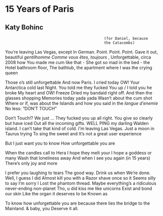 # 15 Years of Paris
## Katy Bohinc
                                                 (for Daniel, because
                                                 the Catacombs)
You’re leaving Las Vegas, except
In German. Point. Point. Point.
Gave it out, beautiful _gentilhomme_
 _Comme vous_ _êtes, toujours_ ,
Unforgettable, circa 2008 how
You made me cum like that -
She got so mad in the bed - the
Hotel bathroom floor,
The bathtub, the apartment where
I was the crying queen

Those o’s still unforgettable
And now Paris. I cried today OW!
Your Antarctica cold last
Night. You told me they fucked
You up / I told you he broke
My heart and OW! Freeze
Dried my bandaid right off.
And then the glasses shopping
Memories today yada yada
Wasn’t about the cum shot
Where or if, was about the
Islands and how you said
in the _langue d’enemie_
No less: “DON’T TOUCH”

Don’t Touch!? We just …
They fucked you up all right.
You give so clearly but have iced
Out all the incoming gifts. WELL
PING my darling Walden island.
I can’t take that kind of cold.
 _I’m_ leaving Las Vegas.
Just a moon in Taurus trying
To sing the sweet and
It’s not a great user experience

But I just want you to know
How unforgettable you are


When the candles call to Hera
I hope they melt your
I hope a goddess or many
Wash that loneliness away
And when I see you again (in 15 years)
There’s only joy and more

I prefer you laughing to tears
The good way. Drink us when
We’re done. Well, I guess I did
Almost kill you with a
Razor shave once so it
Seems silly to say I’m sorry I
Lost the phantom thread.
Maybe everything’s a ridiculous
never-ending non-planet
Tho, u did kiss me like unicorns
Exist and bond our skin
Like the organ it deserves to be
Known as


To know how unforgettable
you are because there
lies the bridge to the
Mainland.  & baby, you
Deserve it all.